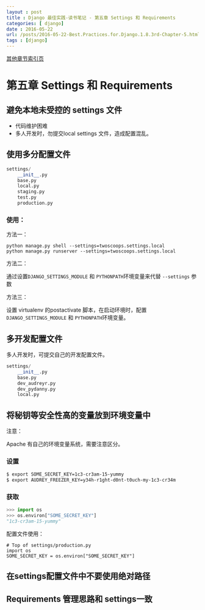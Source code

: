 ```yaml
---
layout : post
title : Django 最佳实践-读书笔记 - 第五章 Settings 和 Requirements
categories: [ django] 
date : 2016-05-22
url: /posts/2016-05-22-Best.Practices.for.Django.1.8.3rd-Chapter-5.html 
tags : [django]
---
```


[其他章节索引页](2016-05-22-Best.Practices.for.Django.1.8.3rd-Index.html)

# 第五章 Settings 和 Requirements

## 避免本地未受控的 settings 文件

- 代码维护困难
- 多人开发时，勿提交local settings 文件，造成配置混乱。

## 使用多分配置文件
<!-- more -->
```python
settings/
    __init__.py
    base.py
    local.py
    staging.py
    test.py
    production.py
```

### 使用：

方法一：

    python manage.py shell --settings=twoscoops.settings.local
    python manage.py runserver --settings=twoscoops.settings.local

方法二：

通过设置`DJANGO_SETTINGS_MODULE` 和 `PYTHONPATH`环境变量来代替 `--settings` 参数

方法三：

设置 virtualenv 的postactivate 脚本，在启动环境时，配置`DJANGO_SETTINGS_MODULE` 和 `PYTHONPATH`环境变量。

## 多开发配置文件 

多人开发时，可提交自己的开发配置文件。

```python
settings/
    __init__.py
    base.py
    dev_audreyr.py
    dev_pydanny.py
    local.py
```

## 将秘钥等安全性高的变量放到环境变量中

注意：

Apache 有自己的环境变量系统，需要注意区分。

### 设置

```bash
$ export SOME_SECRET_KEY=1c3-cr3am-15-yummy
$ export AUDREY_FREEZER_KEY=y34h-r1ght-d0nt-t0uch-my-1c3-cr34m
```

### 获取

```python 
>>> import os
>>> os.environ["SOME_SECRET_KEY"]
"1c3-cr3am-15-yummy"

```

配置文件使用：

```
# Top of settings/production.py
import os
SOME_SECRET_KEY = os.environ["SOME_SECRET_KEY"]
```

## 在settings配置文件中不要使用绝对路径

## Requirements 管理思路和 settings一致 


